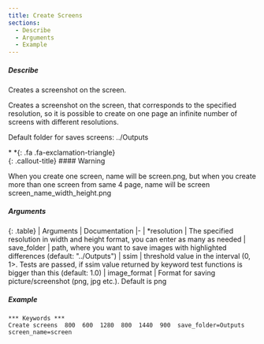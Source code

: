 ```yaml
---
title: Create Screens
sections:
  - Describe
  - Arguments
  - Example
---
```

##### Describe
Creates a screenshot on the screen.

Creates a screenshot on the screen, that corresponds to the specified resolution, so it is possible to create on one
page an infinite number of screens with different resolutions.

Default folder for saves screens: ../Outputs

<div class="callout-block callout-danger"><div class="icon-holder">*&nbsp;*{: .fa .fa-exclamation-triangle}
</div><div class="content">
{: .callout-title}
#### Warning

When you create one screen, name will be screen.png, but when you create more than one screen from same 4
page, name will be screen screen_name_width_height.png

</div></div>



##### Arguments

<div class="table-responsive">

{: .table}
| Arguments | Documentation
|-
| *resolution | The specified resolution in width and height format, you can enter as many as needed
| save_folder | path, where you want to save images with highlighted differences (default: "../Outputs")
| ssim | threshold value in the interval (0, 1>. Tests are passed, if ssim value returned by keyword test functions is bigger than this (default: 1.0)
| image_format | Format for saving picture/screenshot (png, jpg etc.). Default is png

</div>

##### Example
```robotframework
*** Keywords ***
Create screens  800  600  1280  800  1440  900  save_folder=Outputs  screen_name=screen
```

